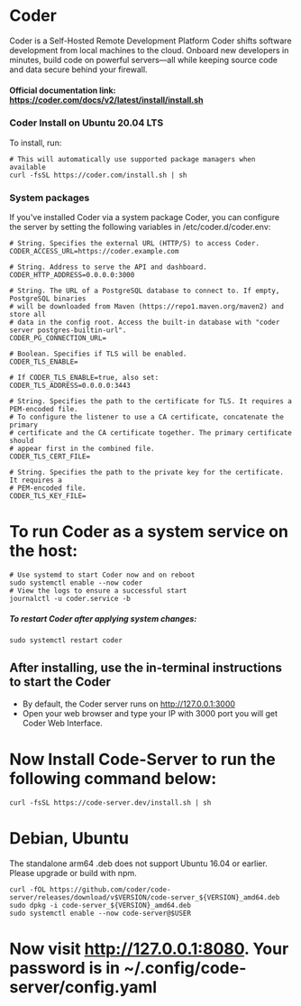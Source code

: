 # Coder
Coder is a Self-Hosted Remote Development Platform
Coder shifts software development from local machines to the cloud. 
Onboard new developers in minutes, build code on powerful servers—all while keeping source code and data secure behind your firewall.
#### Official documentation link: https://coder.com/docs/v2/latest/install/install.sh
### Coder Install on Ubuntu 20.04 LTS
To install, run:

    # This will automatically use supported package managers when available
    curl -fsSL https://coder.com/install.sh | sh

### System packages
If you've installed Coder via a system package Coder, you can configure the server by setting the following variables in /etc/coder.d/coder.env:

    # String. Specifies the external URL (HTTP/S) to access Coder.
    CODER_ACCESS_URL=https://coder.example.com
    
    # String. Address to serve the API and dashboard.
    CODER_HTTP_ADDRESS=0.0.0.0:3000
    
    # String. The URL of a PostgreSQL database to connect to. If empty, PostgreSQL binaries
    # will be downloaded from Maven (https://repo1.maven.org/maven2) and store all
    # data in the config root. Access the built-in database with "coder server postgres-builtin-url".
    CODER_PG_CONNECTION_URL=
    
    # Boolean. Specifies if TLS will be enabled.
    CODER_TLS_ENABLE=
    
    # If CODER_TLS_ENABLE=true, also set:
    CODER_TLS_ADDRESS=0.0.0.0:3443
    
    # String. Specifies the path to the certificate for TLS. It requires a PEM-encoded file.
    # To configure the listener to use a CA certificate, concatenate the primary
    # certificate and the CA certificate together. The primary certificate should
    # appear first in the combined file.
    CODER_TLS_CERT_FILE=
    
    # String. Specifies the path to the private key for the certificate. It requires a
    # PEM-encoded file.
    CODER_TLS_KEY_FILE=
    
# To run Coder as a system service on the host:

    # Use systemd to start Coder now and on reboot
    sudo systemctl enable --now coder 
    # View the logs to ensure a successful start
    journalctl -u coder.service -b
    
##### To restart Coder after applying system changes:
    sudo systemctl restart coder
    
## After installing, use the in-terminal instructions to start the Coder
* By default, the Coder server runs on http://127.0.0.1:3000
* Open your web browser and type your IP with 3000 port you will get Coder Web Interface.

# Now Install Code-Server to run the following command below:
    curl -fsSL https://code-server.dev/install.sh | sh
# Debian, Ubuntu
The standalone arm64 .deb does not support Ubuntu 16.04 or earlier. Please upgrade or build with npm.

    curl -fOL https://github.com/coder/code-server/releases/download/v$VERSION/code-server_${VERSION}_amd64.deb
    sudo dpkg -i code-server_${VERSION}_amd64.deb
    sudo systemctl enable --now code-server@$USER

# Now visit http://127.0.0.1:8080. Your password is in ~/.config/code-server/config.yaml
